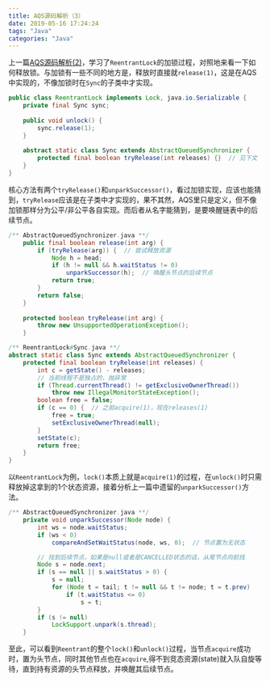 ```yaml
---
title: AQS源码解析（3）
date: 2019-05-16 17:24:24
tags: "Java"
categories: "Java"
---
```


上一篇[AQS源码解析(2)](http://mrcame.github.io/2019/05/13/AQS-2/)，学习了`ReentrantLock`的加锁过程，对照地来看一下如何释放锁。与加锁有一些不同的地方是，释放时直接就`release(1)`，这是在AQS中实现的，不像加锁时在`Sync`的子类中才实现。

```java
public class ReentrantLock implements Lock, java.io.Serializable {
    private final Sync sync;
    
    public void unlock() {
        sync.release(1);
    }
    
    abstract static class Sync extends AbstractQueuedSynchronizer { 
        protected final boolean tryRelease(int releases) {}  // 见下文
    }
}
```

核心方法有两个`tryRelease()`和`unparkSuccessor()`，看过加锁实现，应该也能猜到，`tryRelease`应该是在子类中才实现的，果不其然，AQS里只是定义，但不像加锁那样分为公平/非公平各自实现。而后者从名字能猜到，是要唤醒链表中的后续节点。

```java
/** AbstractQueuedSynchronizer.java **/
    public final boolean release(int arg) {
        if (tryRelease(arg)) {  // 尝试释放资源
            Node h = head;
            if (h != null && h.waitStatus != 0)
                unparkSuccessor(h);  // 唤醒头节点的后续节点
            return true;
        }
        return false;
    }
    
    protected boolean tryRelease(int arg) {
        throw new UnsupportedOperationException();
    }

/** ReentrantLock#Sync.java **/
abstract static class Sync extends AbstractQueuedSynchronizer { 
    protected final boolean tryRelease(int releases) {
        int c = getState() - releases;
        // 当前线程不是独占的，抛异常
        if (Thread.currentThread() != getExclusiveOwnerThread())
            throw new IllegalMonitorStateException();
        boolean free = false;
        if (c == 0) {  // 之前acquire(1)，现在releases(1)
            free = true;
            setExclusiveOwnerThread(null);
        }
        setState(c);
        return free;         
    }
}
```

以`ReentrantLock`为例，`lock()`本质上就是`acquire(1)`的过程，在`unlock()`时只需释放掉这拿到的1个状态资源，接着分析上一篇中遗留的`unparkSuccessor()`方法。

```java
/** AbstractQueuedSynchronizer.java **/
    private void unparkSuccessor(Node node) {
        int ws = node.waitStatus;
        if (ws < 0)
            compareAndSetWaitStatus(node, ws, 0);  // 节点置为无状态

        // 找到后续节点，如果是null或者是CANCELLED状态的话，从尾节点向前找
        Node s = node.next;
        if (s == null || s.waitStatus > 0) {
            s = null;
            for (Node t = tail; t != null && t != node; t = t.prev)
                if (t.waitStatus <= 0)
                    s = t;
        }
        if (s != null)
            LockSupport.unpark(s.thread);
    }
```

至此，可以看到`Reentrant`的整个`lock()`和`unlock()`过程，当节点`acquire`成功时，置为头节点，同时其他节点也在`acquire`,得不到竞态资源(state)就入队自旋等待，直到持有资源的头节点释放，并唤醒其后续节点。